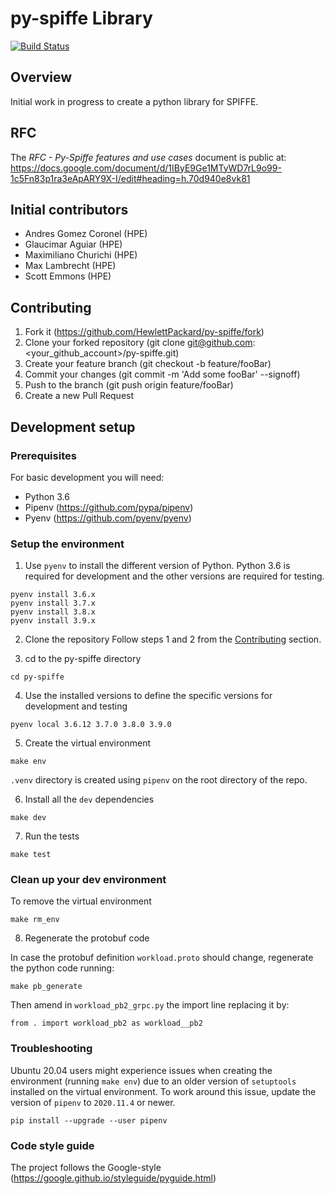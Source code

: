# py-spiffe Library

[![Build Status](https://travis-ci.com/HewlettPackard/py-spiffe.svg?branch=master)](https://travis-ci.com/HewlettPackard/py-spiffe)

## Overview
Initial work in progress to create a python library for SPIFFE.

## RFC

The _RFC - Py-Spiffe features and use cases_ document is public at: https://docs.google.com/document/d/1IByE9Ge1MTyWD7rL9o99-1c5Fn83p1ra3eApARY9X-I/edit#heading=h.70d940e8vk81

## Initial contributors
* Andres Gomez Coronel (HPE)
* Glaucimar Aguiar (HPE)
* Maximiliano Churichi (HPE)
* Max Lambrecht (HPE)
* Scott Emmons (HPE)


## Contributing
1. Fork it (https://github.com/HewlettPackard/py-spiffe/fork)
2. Clone your forked repository (git clone git@github.com:<your_github_account>/py-spiffe.git)
3. Create your feature branch (git checkout -b feature/fooBar)
4. Commit your changes (git commit -m 'Add some fooBar' --signoff)
5. Push to the branch (git push origin feature/fooBar)
6. Create a new Pull Request

## Development setup

### Prerequisites
For basic development you will need:

* Python 3.6
* Pipenv (https://github.com/pypa/pipenv)
* Pyenv (https://github.com/pyenv/pyenv)

### Setup the environment
1. Use `pyenv` to install the different version of Python.
Python 3.6 is required for development and the other versions are required for testing.
```
pyenv install 3.6.x
pyenv install 3.7.x
pyenv install 3.8.x
pyenv install 3.9.x
```

2. Clone the repository
Follow steps 1 and 2 from the [Contributing](#contributing) section.  
  
3. cd to the py-spiffe directory
```
cd py-spiffe
```

4. Use the installed versions to define the specific versions for development and testing
```
pyenv local 3.6.12 3.7.0 3.8.0 3.9.0
```

5. Create the virtual environment
```
make env
```
`.venv` directory is created using `pipenv` on the root directory of the repo.

6. Install all the `dev` dependencies
```
make dev
``` 

7. Run the tests
```
make test
```

### Clean up your dev environment
To remove the virtual environment
```
make rm_env
```

8. Regenerate the protobuf code

In case the protobuf definition `workload.proto` should change, regenerate the python code running:

```
make pb_generate
```

Then amend in `workload_pb2_grpc.py` the import line replacing it by:

```
from . import workload_pb2 as workload__pb2
```

### Troubleshooting
Ubuntu 20.04 users might experience issues when creating the environment (running `make env`) due to an older version of `setuptools` installed on the virtual environment.
To work around this issue, update the version of `pipenv` to `2020.11.4` or newer.
```
pip install --upgrade --user pipenv
```

### Code style guide
The project follows the Google-style (https://google.github.io/styleguide/pyguide.html)
